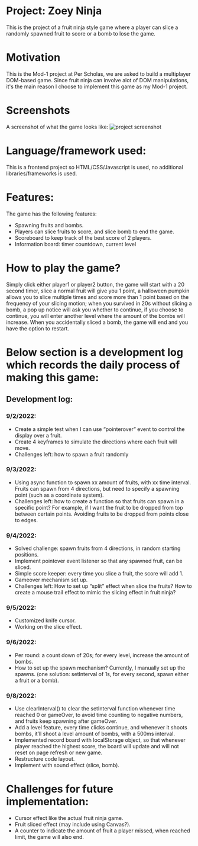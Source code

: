 # Project: Zoey Ninja
This is the project of a fruit ninja style game where a player can slice a randomly spawned fruit to score or a bomb to lose the game. 

# Motivation
This is the Mod-1 project at Per Scholas, we are asked to build a multiplayer DOM-based game. Since fruit ninja can involve alot of DOM manipulations, it's the main reason I choose to implement this game as my Mod-1 project.

# Screenshots
A screenshot of what the game looks like:
![project screenshot]()

# Language/framework used:
This is a frontend project so HTML/CSS/Javascript is used, no additional libraries/frameworks is used.

# Features:
The game has the following features:
- Spawning fruits and bombs.
- Players can slice fruits to score, and slice bomb to end the game.
- Scoreboard to keep track of the best score of 2 players.
- Information board: timer countdown, current level

# How to play the game?
Simply click either player1 or player2 button, the game will start with a 20 second timer, slice a normal fruit will give you 1 point, a halloween pumpkin allows you to slice multiple times and score more than 1 point based on the frequency of your slicing motion; when you survived in 20s without slicing a bomb, a pop up notice will ask you whether to continue, if you choose to continue, you will enter another level where the amount of the bombs will increase. When you accidentally sliced a bomb, the game will end and you have the option to restart.

# Below section is a development log which records the daily process of making this game:
## Development log:
### 9/2/2022:
- Create a simple test when I can use “pointerover” event to control the display over a fruit.
- Create 4 keyframes to simulate the directions where each fruit will move.
- Challenges left: how to spawn a fruit randomly

### 9/3/2022:
- Using async function to spawn xx amount of fruits, with xx time interval. Fruits can spawn from 4 directions, but need to specify a spawning point (such as a coordinate system).
- Challenges left: how to create a function so that fruits can spawn in a specific point? For example, if I want the fruit to be dropped from top between certain points. Avoiding fruits to be dropped from points close to edges.

### 9/4/2022:
- Solved challenge: spawn fruits from 4 directions, in random starting positions.
- Implement pointover event listener so that any spawned fruit, can be sliced.
- Simple score keeper: every time you slice a fruit, the score will add 1.
- Gameover mechanism set up.
- Challenges left: How to set up “split” effect when slice the fruits? How to create a mouse trail effect to mimic the slicing effect in fruit ninja?

### 9/5/2022:
- Customized knife cursor.
- Working on the slice effect.

### 9/6/2022:
- Per round: a count down of 20s; for every level, increase the amount of bombs.
- How to set up the spawn mechanism? Currently, I manually set up the spawns. (one solution: setInterval of 1s, for every second, spawn either a fruit or a bomb).

### 9/8/2022:
- Use clearInterval() to clear the setInterval function whenever time reached 0 or gameOver, to avoid time counting to negative numbers, and fruits keep spawning after gameOver.
- Add a level feature, every time clicks continue, and whenever it shoots bombs, it’ll shoot a level amount of bombs, with a 500ms interval.
- Implemented record board with localStorage object, so that whenever player reached the highest score, the board will update and will not reset on page refresh or new game.
- Restructure code layout.
- Implement with sound effect (slice, bomb).

# Challenges for future implementation:
- Cursor effect like the actual fruit ninja game.
- Fruit sliced effect (may include using Canvas?).
- A counter to indicate the amount of fruit a player missed, when reached limit, the game will also end.
